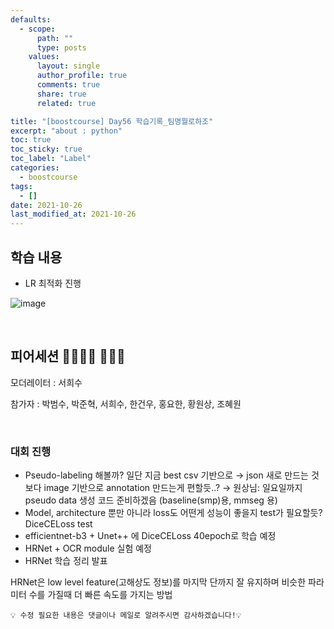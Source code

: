 ```yaml
---
defaults:
  - scope:
      path: ""
      type: posts
    values:
      layout: single
      author_profile: true
      comments: true
      share: true
      related: true

title: "[boostcourse] Day56 학습기록_팀명뭘로하조"
excerpt: "about : python"
toc: true
toc_sticky: true
toc_label: "Label"
categories:
  - boostcourse
tags:
  - []
date: 2021-10-26
last_modified_at: 2021-10-26
---
```


## 학습 내용


- LR 최적화 진행

![image](https://user-images.githubusercontent.com/77658029/139911803-487d9652-15f8-4bf6-a1dc-85560e518048.png)

<br>

## 피어세션 👨‍👨‍👦‍👦 👨‍👨‍👦

모더레이터 : 서희수

참가자 : 박범수, 박준혁, 서희수, 한건우, 홍요한, 황원상, 조혜원

<br>

### 대회 진행

- Pseudo-labeling 해볼까? 
일단 지금 best csv 기반으로
→ json 새로 만드는 것보다 image 기반으로 annotation 만드는게 편할듯..?
→ 원상님: 일요일까지 pseudo data 생성 코드 준비하겠음 (baseline(smp)용, mmseg 용)
- Model, architecture 뿐만 아니라 loss도 어떤게 성능이 좋을지 test가 필요할듯?
DiceCELoss test
- efficientnet-b3  + Unet++ 에 DiceCELoss 40epoch로 학습 예정
- HRNet + OCR module 실험 예정
- HRNet 학습 정리 발표

HRNet은 low level feature(고해상도 정보)를 마지막 단까지 잘 유지하며 비슷한 파라미터 수를 가질때 더 빠른 속도를 가지는 방법

```
💡 수정 필요한 내용은 댓글이나 메일로 알려주시면 감사하겠습니다!💡 
```

